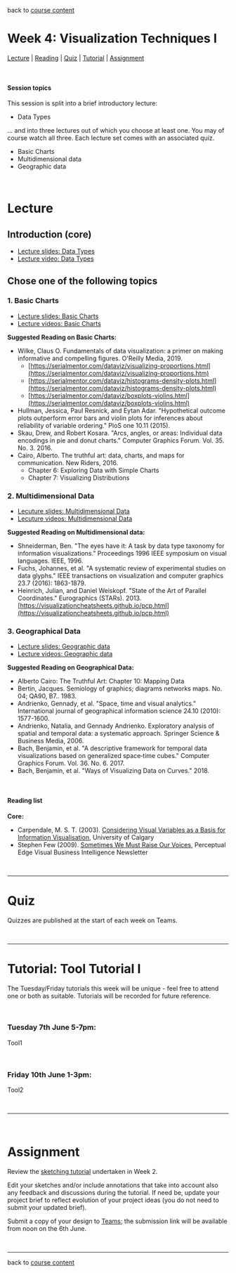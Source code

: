 back to [course content](index#course-organisation)


# Week 4: Visualization Techniques I

[Lecture](#lecture) | [Reading](#reading) | [Quiz](#quiz) | [Tutorial](#tutorial-tools1) | [Assignment](#assignment)
<p><br /></p>

#### Session topics

This session is split into a brief introductory lecture:

* Data Types

... and into three lectures out of which you choose at least one. You may of course watch all three. Each lecture set comes with an associated quiz.

* Basic Charts
* Multidimensional data
* Geographic data

<p>&nbsp;</p>


# Lecture 

## Introduction (core)
* [Lecture slides: Data Types](files/4-Data-Types.pdf)  
* [Lecture video: Data Types](https://youtu.be/Rjy7Pq6hDCI)

## Chose one of the following topics

### 1. Basic Charts
* [Lecture slides: Basic Charts](files/4-Basic-Charts.pdf)  
* [Lecture videos: Basic Charts](https://youtube.com/playlist?list=PLk8hZQByYcuAOnbZrKLp4LxE9Lyhe07ni)

__Suggested Reading on Basic Charts:__
* Wilke, Claus O. Fundamentals of data visualization: a primer on making informative and compelling figures. O'Reilly Media, 2019.
  * [https://serialmentor.com/dataviz/visualizing-proportions.html](https://serialmentor.com/dataviz/visualizing-proportions.htm)
  * [https://serialmentor.com/dataviz/histograms-density-plots.html](https://serialmentor.com/dataviz/histograms-density-plots.html)
  * [https://serialmentor.com/dataviz/boxplots-violins.html](https://serialmentor.com/dataviz/boxplots-violins.html)
* Hullman, Jessica, Paul Resnick, and Eytan Adar. "Hypothetical outcome plots outperform error bars and violin plots for inferences about reliability of variable ordering." PloS one 10.11 (2015).
* Skau, Drew, and Robert Kosara. "Arcs, angles, or areas: Individual data encodings in pie and donut charts." Computer Graphics Forum. Vol. 35. No. 3. 2016.
* Cairo, Alberto. The truthful art: data, charts, and maps for communication. New Riders, 2016.
  * Chapter 6: Exploring Data with Simple Charts
  * Chapter 7: Visualizing Distributions


### 2. Multidimensional Data
* [Lecuture slides: Multidimensional Data](files/4-MultivariateData.pdf)
* [Lecuture videos: Multidimensional Data](https://youtube.com/playlist?list=PLk8hZQByYcuAf0n2YELuEhhryKm6M5t5v)

__Suggested Reading on Multidimensional data:__
* Shneiderman, Ben. "The eyes have it: A task by data type taxonomy for information visualizations." Proceedings 1996 IEEE symposium on visual languages. IEEE, 1996.
* Fuchs, Johannes, et al. "A systematic review of experimental studies on data glyphs." IEEE transactions on visualization and computer graphics 23.7 (2016): 1863-1879.
* Heinrich, Julian, and Daniel Weiskopf. "State of the Art of Parallel Coordinates." Eurographics (STARs). 2013.
[https://visualizationcheatsheets.github.io/pcp.html](https://visualizationcheatsheets.github.io/pcp.html)



### 3. Geographical Data
* [Lecture slides: Geographic data](files/4-Geographic.pdf)  
* [Lecture videos: Geographic data](https://youtube.com/playlist?list=PLk8hZQByYcuAkiFwtvhsGWT3ReqanwE4r)

__Suggested Reading on Geographical Data:__
* Alberto Cairo: The Truthful Art: Chapter 10: Mapping Data
* Bertin, Jacques. Semiology of graphics; diagrams networks maps. No. 04; QA90, B7.. 1983.
* Andrienko, Gennady, et al. "Space, time and visual analytics." International journal of geographical information science 24.10 (2010): 1577-1600.
* Andrienko, Natalia, and Gennady Andrienko. Exploratory analysis of spatial and temporal data: a systematic approach. Springer Science & Business Media, 2006.
* Bach, Benjamin, et al. "A descriptive framework for temporal data visualizations based on generalized space‐time cubes." Computer Graphics Forum. Vol. 36. No. 6. 2017.
* Bach, Benjamin, et al. "Ways of Visualizing Data on Curves." 2018.

<br />

  
<a name = "reading"></a>
#### Reading list

**Core:**    
* Carpendale, M. S. T.  (2003). [Considering Visual Variables as a Basis for Information Visualisation](http://dx.doi.org/10.11575/PRISM/30495), University of Calgary
* Stephen Few (2009). [Sometimes We Must Raise Our Voices](http://www.perceptualedge.com/articles/visual_business_intelligence/sometimes_we_must_raise_our_voices.pdf), Perceptual Edge Visual Business Intelligence Newsletter

<!-- **Further reading:**  -->

<p>&nbsp;</p>

***


# Quiz 

Quizzes are published at the start of each week on Teams.

<!-- Select one of the three quizzes below to complete:

1. [Basic Charts](https://teams.microsoft.com/l/message/19:d5a574f5c4fa4dd2b9e23133e83f2f71@thread.tacv2/1621947644786?tenantId=2e9f06b0-1669-4589-8789-10a06934dc61&groupId=c87825d8-9cb0-4d8c-b224-5033510ac450&parentMessageId=1621947644786&teamName=DataVis4Professionals&channelName=Discussion%20-%20Assignments%20and%20Quizzes&createdTime=1621947644786)
1. [Multidimensional Data](https://teams.microsoft.com/l/message/19:d5a574f5c4fa4dd2b9e23133e83f2f71@thread.tacv2/1621947643749?tenantId=2e9f06b0-1669-4589-8789-10a06934dc61&groupId=c87825d8-9cb0-4d8c-b224-5033510ac450&parentMessageId=1621947643749&teamName=DataVis4Professionals&channelName=Discussion%20-%20Assignments%20and%20Quizzes&createdTime=1621947643749)
1. [Geographical Data](https://teams.microsoft.com/l/message/19:d5a574f5c4fa4dd2b9e23133e83f2f71@thread.tacv2/1621947643953?tenantId=2e9f06b0-1669-4589-8789-10a06934dc61&groupId=c87825d8-9cb0-4d8c-b224-5033510ac450&parentMessageId=1621947643953&teamName=DataVis4Professionals&channelName=Discussion%20-%20Assignments%20and%20Quizzes&createdTime=1621947643953) -->

<p>&nbsp;</p>

***

<a name = "tutorial-tools1"></a>
# Tutorial: Tool Tutorial I

The Tuesday/Friday tutorials this week will be unique - feel free to attend one or both as suitable. Tutorials will be recorded for future reference.

<p>&nbsp;</p>

### Tuesday 7th June 5-7pm:
Tool1

<p>&nbsp;</p>

### Friday 10th June 1-3pm:
Tool2

        
<p>&nbsp;</p>

***

<p>&nbsp;</p>

# Assignment

Review the [sketching tutorial](session-2.md#tutorial-2-2) undertaken in Week 2.

Edit your sketches and/or include annotations that take into account also any feedback and discussions during the tutorial. If need be, update your project brief to reflect evolution of your project ideas (you do not need to submit your updated brief).

Submit a copy of your design to [Teams](https://assignments.onenote.com/classes/e9b0f008-fac6-4d08-8921-72e502acb356/assignment-editor/a7eefb4f-0f01-40da-9b07-98864207f5dd?returnPath=%2Fclasses%2Fe9b0f008-fac6-4d08-8921-72e502acb356%2Flist); the submission link will be available from noon on the 6th June.

<p>&nbsp;</p>

***

back to [course content](index#course-organisation)


